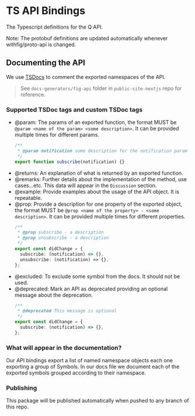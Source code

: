 # TS API Bindings

The Typescript definitions for the Q API.

Note: The protobuf definitions are updated automatically whenever withfig/proto-api is changed.

## Documenting the API

We use [TSDocs](https://tsdoc.org) to comment the exported namespaces of the API.

> See `docs-generators/fig-api` folder in `public-site-nextjs` repo for reference.

### Supported TSDoc tags and custom TSDoc tags

- @param: The params of an exported function, the format MUST be `@param <name of the param> <some description>`. It can be provided multiple times for different params.
  ```ts
  /**
   * @param notification some description for the notification param
   */
  export function subscribe(notification) {}
  ```
- @returns: An explanation of what is returned by an exported function.
- @remarks: Further details about the implementation of the method, use cases...etc. This data will appear in the `Discussion` section.
- @example: Provide examples about the usage of the API object. It is repeatable.
- @prop: Provide a description for one property of the exported object, the format MUST be `@prop <name of the property> - <some description>`. It can be provided multiple times for different properties.
  ```ts
  /**
   * @prop subscribe - a description
   * @prop unsubscribe - a description
   */
  export const didChange = {
    subscribe: (notification) => {},
    unsubscribe: (notification) => {},
  };
  ```
- @excluded: To exclude some symbol from the docs. It should not be used.
- @deprecated: Mark an API as deprecated providing an optional message about the deprecation.
  ```ts
  /**
   * @deprecated This message is optional
   */
  export const didChange = {
    subscribe: (notification) => {},
  };
  ```

### What will appear in the documentation?

Our API bindings export a list of named namespace objects each one exporting a group of Symbols.
In our docs file we document each of the exported symbols grouped according to their namespace.

### Publishing

This package will be published automatically when pushed to any branch of
this repo.
